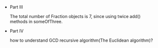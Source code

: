 - Part III

  The total number of Fraction objects is 7, since using twice add() methods in someOfThree.

- Part IV

  how to understand GCD recursive algorithm(The Euclidean algorithm)?
